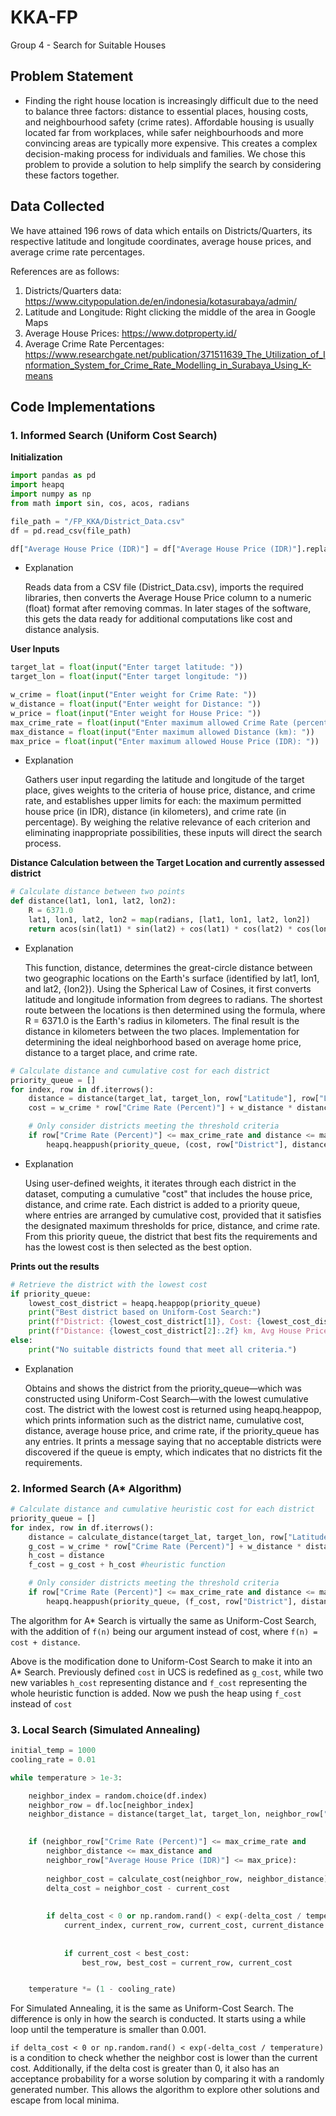 # KKA-FP
Group 4 - Search for Suitable Houses

## Problem Statement
- Finding the right house location is increasingly difficult due to the need to balance three factors: distance to essential places, housing costs, and neighbourhood safety (crime rates). Affordable housing is usually located far from workplaces, while safer neighbourhoods and more convincing areas are typically more expensive. This creates a complex decision-making process for individuals and families. We chose this problem to provide a solution to help simplify the search by considering these factors together.

## Data Collected
We have attained 196 rows of data which entails on Districts/Quarters, its respective latitude and longitude coordinates, average house prices, and average crime rate percentages.

References are as follows: 
1. Districts/Quarters data: https://www.citypopulation.de/en/indonesia/kotasurabaya/admin/
2. Latitude and Longitude: Right clicking the middle of the area in Google Maps
3. Average House Prices: https://www.dotproperty.id/
4. Average Crime Rate Percentages: https://www.researchgate.net/publication/371511639_The_Utilization_of_Information_System_for_Crime_Rate_Modelling_in_Surabaya_Using_K-means

## Code Implementations
### 1. Informed Search (Uniform Cost Search)

 **Initialization**
```py
import pandas as pd
import heapq
import numpy as np
from math import sin, cos, acos, radians

file_path = "/FP_KKA/District_Data.csv"  
df = pd.read_csv(file_path)

df["Average House Price (IDR)"] = df["Average House Price (IDR)"].replace(',', '', regex=True).astype(float)
```
- Explanation
  
  Reads data from a CSV file (District_Data.csv), imports the required libraries, then converts the Average House Price column to a numeric (float) format after removing commas. In later stages of the software, this gets the data ready for additional computations like cost and distance analysis.

 **User Inputs**
```py
target_lat = float(input("Enter target latitude: "))
target_lon = float(input("Enter target longitude: "))

w_crime = float(input("Enter weight for Crime Rate: "))
w_distance = float(input("Enter weight for Distance: "))
w_price = float(input("Enter weight for House Price: "))
max_crime_rate = float(input("Enter maximum allowed Crime Rate (percentage): "))
max_distance = float(input("Enter maximum allowed Distance (km): "))
max_price = float(input("Enter maximum allowed House Price (IDR): "))
```
- Explanation
  
  Gathers user input regarding the latitude and longitude of the target place, gives weights to the criteria of house price, distance, and crime rate, and establishes upper limits for each: the maximum permitted house price (in IDR), distance (in kilometers), and crime rate (in percentage). By weighing the relative relevance of each criterion and eliminating inappropriate possibilities, these inputs will direct the search process.

 **Distance Calculation between the Target Location and currently assessed district**
```py
# Calculate distance between two points
def distance(lat1, lon1, lat2, lon2):
    R = 6371.0 
    lat1, lon1, lat2, lon2 = map(radians, [lat1, lon1, lat2, lon2])  
    return acos(sin(lat1) * sin(lat2) + cos(lat1) * cos(lat2) * cos(lon2 - lon1)) * R
```
- Explanation
  
  This function, distance, determines the great-circle distance between two geographic locations on the Earth's surface (identified by lat1, lon1, and lat2, {lon2}). Using the Spherical Law of Cosines, it first converts latitude and longitude information from degrees to radians. The shortest route between the locations is then determined using the formula, where R = 6371.0 is the Earth's radius in kilometers. The final result is the distance in kilometers between the two places. Implementation for determining the ideal neighborhood based on average home price, distance to a target place, and crime rate.
 
```py
# Calculate distance and cumulative cost for each district
priority_queue = []
for index, row in df.iterrows():
    distance = distance(target_lat, target_lon, row["Latitude"], row["Longitude"])
    cost = w_crime * row["Crime Rate (Percent)"] + w_distance * distance + w_price * row["Average House Price (IDR)"]

    # Only consider districts meeting the threshold criteria
    if row["Crime Rate (Percent)"] <= max_crime_rate and distance <= max_distance and row["Average House Price (IDR)"] <= max_price:
        heapq.heappush(priority_queue, (cost, row["District"], distance, row["Average House Price (IDR)"], row["Crime Rate (Percent)"]))
```
- Explanation
  
  Using user-defined weights, it iterates through each district in the dataset, computing a cumulative "cost" that includes the house price, distance, and crime rate. Each district is added to a priority queue, where entries are arranged by cumulative cost, provided that it satisfies the designated maximum thresholds for price, distance, and crime rate. From this priority queue, the district that best fits the requirements and has the lowest cost is then selected as the best option.

 **Prints out the results**
```py
# Retrieve the district with the lowest cost
if priority_queue:
    lowest_cost_district = heapq.heappop(priority_queue)
    print("Best district based on Uniform-Cost Search:")
    print(f"District: {lowest_cost_district[1]}, Cost: {lowest_cost_district[0]:,.0f}")
    print(f"Distance: {lowest_cost_district[2]:.2f} km, Avg House Price: {lowest_cost_district[3]:,.0f} IDR, Crime Rate: {lowest_cost_district[4]}%")
else:
    print("No suitable districts found that meet all criteria.")
```
- Explanation

  Obtains and shows the district from the priority_queue—which was constructed using Uniform-Cost Search—with the lowest cumulative cost. The district with the lowest cost is returned using heapq.heappop, which prints information such as the district name, cumulative cost, distance, average house price, and crime rate, if the priority_queue has any entries. It prints a message saying that no acceptable districts were discovered if the queue is empty, which indicates that no districts fit the requirements.

### 2. Informed Search (A* Algorithm)
```py
# Calculate distance and cumulative heuristic cost for each district
priority_queue = []
for index, row in df.iterrows():
    distance = calculate_distance(target_lat, target_lon, row["Latitude"], row["Longitude"])
    g_cost = w_crime * row["Crime Rate (Percent)"] + w_distance * distance + w_price * row["Average House Price (IDR)"]
    h_cost = distance
    f_cost = g_cost + h_cost #heuristic function

    # Only consider districts meeting the threshold criteria
    if row["Crime Rate (Percent)"] <= max_crime_rate and distance <= max_distance and row["Average House Price (IDR)"] <= max_price:
        heapq.heappush(priority_queue, (f_cost, row["District"], distance, row["Average House Price (IDR)"], row["Crime Rate (Percent)"]))
```
The algorithm for A* Search is virtually the same as Uniform-Cost Search, with the addition of `f(n)` being our argument instead of cost, where `f(n) = cost + distance`.

Above is the modification done to Uniform-Cost Search to make it into an A* Search. Previously defined `cost` in UCS is redefined as `g_cost`, while two new variables `h_cost` representing distance and `f_cost` representing the whole heuristic function is added.
Now we push the heap using `f_cost` instead of `cost`

### 3. Local Search (Simulated Annealing)

```py
initial_temp = 1000
cooling_rate = 0.01

while temperature > 1e-3:

    neighbor_index = random.choice(df.index)
    neighbor_row = df.loc[neighbor_index]
    neighbor_distance = distance(target_lat, target_lon, neighbor_row["Latitude"], neighbor_row["Longitude"])

    
    if (neighbor_row["Crime Rate (Percent)"] <= max_crime_rate and
        neighbor_distance <= max_distance and
        neighbor_row["Average House Price (IDR)"] <= max_price):
        
        neighbor_cost = calculate_cost(neighbor_row, neighbor_distance)
        delta_cost = neighbor_cost - current_cost
        
        
        if delta_cost < 0 or np.random.rand() < exp(-delta_cost / temperature):
            current_index, current_row, current_cost, current_distance = neighbor_index, neighbor_row, neighbor_cost, neighbor_distance
            
        
            if current_cost < best_cost:
                best_row, best_cost = current_row, current_cost


    temperature *= (1 - cooling_rate)
```
For Simulated Annealing, it is the same as Uniform-Cost Search. The difference is only in how the search is conducted. It starts using a while loop until the temperature is smaller than 0.001.

`if delta_cost < 0 or np.random.rand() < exp(-delta_cost / temperature)` is a condition to check whether the neighbor cost is lower than the current cost. Additionally, if the delta cost is greater than 0, it also has an acceptance probability for a worse solution by comparing it with a randomly generated number. This allows the algorithm to explore other solutions and escape from local minima.
